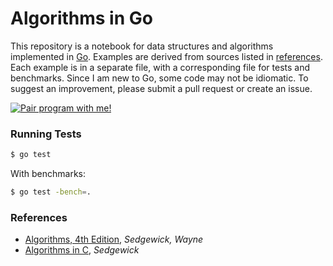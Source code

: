 Algorithms in Go
=================

This repository is a notebook for data structures and algorithms implemented in [Go](http://golang.org/). Examples are derived from sources listed in [references](#references). Each example is in a separate file, with a corresponding file for tests and benchmarks. Since I am new to Go, some code may not be idiomatic. To suggest an improvement, please submit a pull request or create an issue. 

<a href="https://www.google.com/calendar/selfsched?sstoken=UUx1dWZaTzBaY2lCfGRlZmF1bHR8MGViMzcyZDg0OTUyOGZkOTNjM2M2ZDMxMmYwMWM0Yjg" title="Pair program with me!">
  <img  src="http://pairprogramwith.me/badge.png"
        alt="Pair program with me!" />
</a>

### Running Tests

```bash
$ go test
```

With benchmarks:

```bash
$ go test -bench=.
```

### References

* [Algorithms, 4th Edition](http://algs4.cs.princeton.edu/home/), *Sedgewick, Wayne*
* [Algorithms in C](http://www.amazon.com/Algorithms-Parts-1-5-Bundle-Fundamentals/dp/0201756080/), *Sedgewick*
